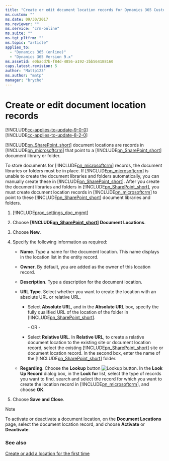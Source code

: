 ```yaml
---
title: "Create or edit document location records for Dynamics 365 Customer Engagement | MicrosoftDocs"
ms.custom: ""
ms.date: 09/30/2017
ms.reviewer: ""
ms.service: "crm-online"
ms.suite: ""
ms.tgt_pltfrm: ""
ms.topic: "article"
applies_to: 
  - "Dynamics 365 (online)"
  - "Dynamics 365 Version 9.x"
ms.assetid: e0bacd7b-f84d-4856-a192-2bb564188160
caps.latest.revision: 5
author: "Mattp123"
ms.author: "matp"
manager: "brycho"
---
```

# Create or edit document location records

[!INCLUDE[cc-applies-to-update-9-0-0](../includes/cc_applies_to_update_9_0_0.md)]<br/>[!INCLUDE[cc-applies-to-update-8-2-0](../includes/cc_applies_to_update_8_2_0.md)]

[!INCLUDE[pn_SharePoint_short](../includes/pn-sharepoint-short.md)] document locations are records in [!INCLUDE[pn_microsoftcrm](../includes/pn-microsoftcrm.md)] that point to a [!INCLUDE[pn_SharePoint_short](../includes/pn-sharepoint-short.md)] document library or folder.  
  
 To store documents for [!INCLUDE[pn_microsoftcrm](../includes/pn-microsoftcrm.md)] records, the document libraries or folders must be in place. If [!INCLUDE[pn_microsoftcrm](../includes/pn-microsoftcrm.md)] is unable to create the document libraries and folders automatically, you can manually create these in [!INCLUDE[pn_SharePoint_short](../includes/pn-sharepoint-short.md)]. After you create the document libraries and folders in [!INCLUDE[pn_SharePoint_short](../includes/pn-sharepoint-short.md)], you must create document location records in [!INCLUDE[pn_microsoftcrm](../includes/pn-microsoftcrm.md)] to point to these [!INCLUDE[pn_SharePoint_short](../includes/pn-sharepoint-short.md)] document libraries and folders.  
  
1. [!INCLUDE[proc_settings_doc_mgmt](../includes/proc-settings-doc-mgmt.md)]  
  
2. Choose **[!INCLUDE[pn_SharePoint_short](../includes/pn-sharepoint-short.md)] Document Locations**.  
  
3. Choose **New**.  
  
4. Specify the following information as required:  
  
   - **Name**. Type a name for the document location. This name displays in the location list in the entity record.  
  
   - **Owner**. By default, you are added as the owner of this location record.  
  
   - **Description**. Type a description for the document location.  
  
   - **URL Type**. Select whether you want to create the location with an absolute URL or relative URL.  
  
     - Select **Absolute URL**, and in the **Absolute URL** box, specify the fully qualified URL of the location of the folder in [!INCLUDE[pn_SharePoint_short](../includes/pn-sharepoint-short.md)].  
  
        \-  OR -  
  
     - Select **Relative URL**. In **Relative URL**, to create a relative document location to the existing site or document location record, select the existing [!INCLUDE[pn_SharePoint_short](../includes/pn-sharepoint-short.md)] site or document location record. In the second box, enter the name of the [!INCLUDE[pn_SharePoint_short](../includes/pn-sharepoint-short.md)] folder.  
  
   - **Regarding**. Choose the **Lookup** button ![Lookup button](../admin/media/lookup-button-4.gif "Lookup button"). In the **Look Up Record** dialog box, in the **Look for** list, select the type of records you want to find. search and select the record for which you want to create the location record in [!INCLUDE[pn_microsoftcrm](../includes/pn-microsoftcrm.md)], and choose **OK**.  
  
5. Choose **Save and Close**.  
  
> [!NOTE]
>  To activate or deactivate a document location, on the **Document Locations** page, select the document location record, and choose **Activate** or **Deactivate**.  
  
### See also  
 [Create or add a location for the first time](../admin/create-add-location-first-time.md)
